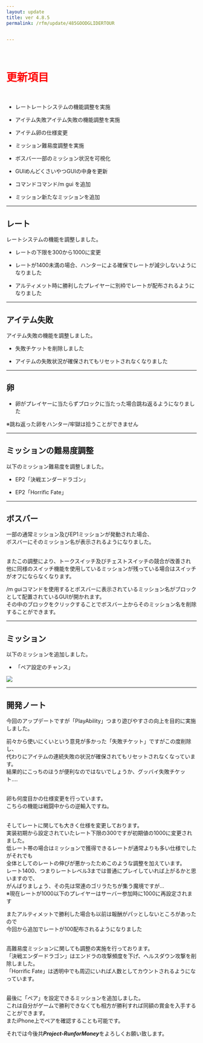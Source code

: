 ```yaml
---
layout: update
title: ver 4.8.5
permalink: /rfm/update/485GOODGLIDERTOUR


---
```

<br>
<h1 id="1"><font color="red">更新項目</font></h1><br>

+ <span class="green-badge">レート</span>レートシステムの機能調整を実施

+ <span class="blue-badge">アイテム失敗</span>アイテム失敗の機能調整を実施 

+ <span class="red-badge">アイテム</span>卵の仕様変更 

+ <span class="green-badge">ミッション</span>難易度調整を実施 

+ <span class="blue-badge">ボスバー</span>一部のミッション状況を可視化 

+ <span class="yellow-badge">GUI</span>めんどくさいやつGUIの中身を更新 

+ <span class="blue-badge">コマンド</span>コマンド/m gui を追加 

+ <span class="red-badge">ミッション</span>新たなミッションを追加  



----------------------------------------------------
## レート  

レートシステムの機能を調整しました。  

+ レートの下限を300から1000に変更<br>

+ レートが1400未満の場合、ハンターによる確保でレートが減少しないようになりました<br>

+ アルティメット時に勝利したプレイヤーに別枠でレートが配布されるようになりました<br>


----------------------------------------------------
## アイテム失敗  

アイテム失敗の機能を調整しました。  

+ 失敗チケットを削除しました<br>

+ アイテムの失敗状況が確保されてもリセットされなくなりました<br>


----------------------------------------------------
## 卵  


+ 卵がプレイヤーに当たらずブロックに当たった場合跳ね返るようになりました<br>

※跳ね返った卵をハンター/牢獄は拾うことができません



----------------------------------------------------
## ミッションの難易度調整  

以下のミッション難易度を調整しました。  

+ EP2「決戦エンダードラゴン」<br>

+ EP2「Horrific Fate」<br>


----------------------------------------------------
## ボスバー  

一部の通常ミッション及びEP1ミッションが発動された場合、<br>
ボスバーにそのミッション名が表示されるようになりました。<br><br>

またこの調整により、トークスイッチ及びチェストスイッチの競合が改善され<br>
他に同様のスイッチ機能を使用しているミッションが残っている場合はスイッチがオフにならなくなります。　

/m guiコマンドを使用するとボスバーに表示されているミッション名がブロックとして配置されているGUIが開かれます。<br>
その中のブロックをクリックすることでボスバー上からそのミッション名を削除することができます。<br>


----------------------------------------------------
## ミッション  

以下のミッションを追加しました。  

+ 「ペア設定のチャンス」<br>

<img src="http://web.njj12.net/public/images/rfm/ver485.png"><br>

----------------------------------------------------
## 開発ノート

今回のアップデートですが「PlayAbility」つまり遊びやすさの向上を目的に実施しました。<br>

前々から使いにくいという意見が多かった「失敗チケット」ですがこの度削除し、<br>
代わりにアイテムの連続失敗の状況が確保されてもリセットされなくなっています。<br>
結果的にこっちのほうが便利なのではないでしょうか、グッバイ失敗チケット....<br><br>

卵も何度目かの仕様変更を行っています。<br>
こちらの機能は戦闘中からの逆輸入ですね。<br><br>


そしてレートに関しても大きく仕様を変更しております。<br>
実装初期から設定されていたレート下限の300ですが初期値の1000に変更されました。<br>
低レート帯の場合はミッションで獲得できるレートが通常よりも多い仕様でしたがそれでも<br>
全体としてのレートの伸びが悪かったためこのような調整を加えています。<br>
レート1400、つまりレートレベル3までは普通にプレイしていれば上がるかと思いますので、<br>
がんばりましょう、その先は常連のゴリラたちが集う魔境ですが...<br>
※現在レートが1000以下のプレイヤーはサーバー参加時に1000に再設定されます<br>

またアルティメットで勝利した場合も以前は報酬がパッとしないところがあったので<br>
今回から追加でレートが100配布されるようになりました<br><br>


高難易度ミッションに関しても調整の実施を行っております。<br>
「決戦エンダードラゴン」はエンドラの攻撃頻度を下げ、ヘルスダウン攻撃を削除しました。<br>
「Horrific Fate」は透明中でも周辺にいれば人数としてカウントされるようになっています。<br>
<br>

最後に「ペア」を設定できるミッションを追加しました。<br>
これは自分がゲームで勝利できなくても相方が勝利すれば同額の賞金を入手することができます。<br>
またiPhone上でペアを確認することも可能です。<br>




それでは今後共***Project-RunforMoney***をよろしくお願い致します。

